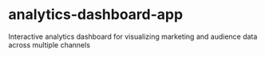 # analytics-dashboard-app
Interactive analytics dashboard for visualizing marketing and audience data across multiple channels
